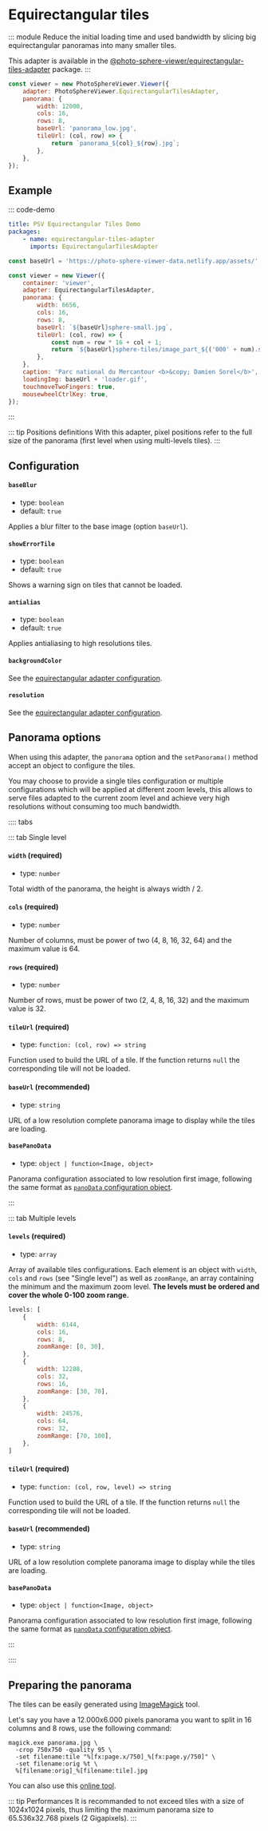 # Equirectangular tiles

<Badges module="equirectangular-tiles-adapter"/>

::: module
Reduce the initial loading time and used bandwidth by slicing big equirectangular panoramas into many smaller tiles.

This adapter is available in the [@photo-sphere-viewer/equirectangular-tiles-adapter](https://www.npmjs.com/package/@photo-sphere-viewer/equirectangular-tiles-adapter) package.
:::

```js
const viewer = new PhotoSphereViewer.Viewer({
    adapter: PhotoSphereViewer.EquirectangularTilesAdapter,
    panorama: {
        width: 12000,
        cols: 16,
        rows: 8,
        baseUrl: 'panorama_low.jpg',
        tileUrl: (col, row) => {
            return `panorama_${col}_${row}.jpg`;
        },
    },
});
```

## Example

::: code-demo

```yaml
title: PSV Equirectangular Tiles Demo
packages:
    - name: equirectangular-tiles-adapter
      imports: EquirectangularTilesAdapter
```

```js
const baseUrl = 'https://photo-sphere-viewer-data.netlify.app/assets/';

const viewer = new Viewer({
    container: 'viewer',
    adapter: EquirectangularTilesAdapter,
    panorama: {
        width: 6656,
        cols: 16,
        rows: 8,
        baseUrl: `${baseUrl}sphere-small.jpg`,
        tileUrl: (col, row) => {
            const num = row * 16 + col + 1;
            return `${baseUrl}sphere-tiles/image_part_${('000' + num).slice(-3)}.jpg`;
        },
    },
    caption: 'Parc national du Mercantour <b>&copy; Damien Sorel</b>',
    loadingImg: baseUrl + 'loader.gif',
    touchmoveTwoFingers: true,
    mousewheelCtrlKey: true,
});
```

:::

::: tip Positions definitions
With this adapter, pixel positions refer to the full size of the panorama (first level when using multi-levels tiles).
:::

## Configuration

#### `baseBlur`

-   type: `boolean`
-   default: `true`

Applies a blur filter to the base image (option `baseUrl`).

#### `showErrorTile`

-   type: `boolean`
-   default: `true`

Shows a warning sign on tiles that cannot be loaded.

#### `antialias`

-   type: `boolean`
-   default: `true`

Applies antialiasing to high resolutions tiles.

#### `backgroundColor`

See the [equirectangular adapter configuration](./equirectangular.md#backgroundcolor).

#### `resolution`

See the [equirectangular adapter configuration](./equirectangular.md#resolution).

## Panorama options

When using this adapter, the `panorama` option and the `setPanorama()` method accept an object to configure the tiles.

You may choose to provide a single tiles configuration or multiple configurations which will be applied at different zoom levels, this allows to serve files adapted to the current zoom level and achieve very high resolutions without consuming too much bandwidth.

:::: tabs

::: tab Single level

#### `width` (required)

-   type: `number`

Total width of the panorama, the height is always width / 2.

#### `cols` (required)

-   type: `number`

Number of columns, must be power of two (4, 8, 16, 32, 64) and the maximum value is 64.

#### `rows` (required)

-   type: `number`

Number of rows, must be power of two (2, 4, 8, 16, 32) and the maximum value is 32.

#### `tileUrl` (required)

-   type: `function: (col, row) => string`

Function used to build the URL of a tile.
If the function returns `null` the corresponding tile will not be loaded.

#### `baseUrl` (recommended)

-   type: `string`

URL of a low resolution complete panorama image to display while the tiles are loading.

#### `basePanoData`

-   type: `object | function<Image, object>`

Panorama configuration associated to low resolution first image, following the same format as [`panoData` configuration object](../config.md#panodata).

:::

::: tab Multiple levels

#### `levels` (required)

-   type: `array`

Array of available tiles configurations. Each element is an object with `width`, `cols` and `rows` (see "Single level") as well as `zoomRange`, an array containing the minimum and the maximum zoom level. **The levels must be ordered and cover the whole 0-100 zoom range.**

```js
levels: [
    {
        width: 6144,
        cols: 16,
        rows: 8,
        zoomRange: [0, 30],
    },
    {
        width: 12288,
        cols: 32,
        rows: 16,
        zoomRange: [30, 70],
    },
    {
        width: 24576,
        cols: 64,
        rows: 32,
        zoomRange: [70, 100],
    },
]
```

#### `tileUrl` (required)

-   type: `function: (col, row, level) => string`

Function used to build the URL of a tile.
If the function returns `null` the corresponding tile will not be loaded.

#### `baseUrl` (recommended)

-   type: `string`

URL of a low resolution complete panorama image to display while the tiles are loading.

#### `basePanoData`

-   type: `object | function<Image, object>`

Panorama configuration associated to low resolution first image, following the same format as [`panoData` configuration object](../config.md#panodata).

:::

::::

## Preparing the panorama

The tiles can be easily generated using [ImageMagick](https://imagemagick.org) tool.

Let's say you have a 12.000x6.000 pixels panorama you want to split in 16 columns and 8 rows, use the following command:

```
magick.exe panorama.jpg \
  -crop 750x750 -quality 95 \
  -set filename:tile "%[fx:page.x/750]_%[fx:page.y/750]" \
  -set filename:orig %t \
  %[filename:orig]_%[filename:tile].jpg
```

You can also use this [online tool](https://pinetools.com/split-image).

::: tip Performances
It is recommanded to not exceed tiles with a size of 1024x1024 pixels, thus limiting the maximum panorama size to 65.536x32.768 pixels (2 Gigapixels).
:::
